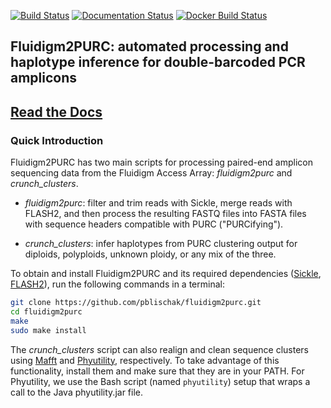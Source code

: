 [![Build Status](https://travis-ci.org/pblischak/fluidigm2purc.svg?branch=master)](https://travis-ci.org/pblischak/fluidigm2purc) [![Documentation Status](https://readthedocs.org/projects/fluidigm2purc/badge/?version=latest)](http://fluidigm2purc.readthedocs.io/en/latest/?badge=latest) [![Docker Build Status](https://img.shields.io/docker/build/pblischak/fluidigm2purc.svg)](https://hub.docker.com/r/pblischak/fluidigm2purc/)

## **Fluidigm2PURC**: automated processing and haplotype inference for double-barcoded PCR amplicons

## [**Read the Docs**](http://fluidigm2purc.readthedocs.io/en/latest/?badge=latest)

### Quick Introduction

Fluidigm2PURC has two main scripts for processing paired-end amplicon sequencing data
from the Fluidigm Access Array: *fluidigm2purc* and *crunch_clusters*.

 - *fluidigm2purc*: filter and trim reads with Sickle, merge
 reads with FLASH2, and then process the resulting FASTQ files into FASTA files
 with sequence headers compatible with PURC ("PURCifying").

 - *crunch_clusters*: infer haplotypes from PURC clustering output for diploids, polyploids,
 unknown ploidy, or any mix of the three.

To obtain and install Fluidigm2PURC and its required dependencies
([Sickle](https://github.com/najoshi/sickle),
[FLASH2](https://github.com/dstreett/FLASH2)),
run the following commands in a terminal:

```bash
git clone https://github.com/pblischak/fluidigm2purc.git
cd fluidigm2purc
make
sudo make install
```

The *crunch_clusters* script can also realign and clean sequence clusters using
[Mafft](http://mafft.cbrc.jp/alignment/software/) and
[Phyutility](https://github.com/blackrim/phyutility/releases/tag/v2.7.1), respectively.
To take advantage of this functionality, install them and make sure that they are in your PATH.
For Phyutility, we use the Bash script (named `phyutility`) setup that wraps a call to the Java phyutility.jar file.
